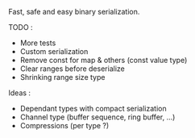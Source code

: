
Fast, safe and easy binary serialization.

TODO :
 - More tests
 - Custom serialization
 - Remove const for map & others (const value type)
 - Clear ranges before deserialize
 - Shrinking range size type

Ideas :
 - Dependant types with compact serialization
 - Channel type (buffer sequence, ring buffer, ...)
 - Compressions (per type ?)
